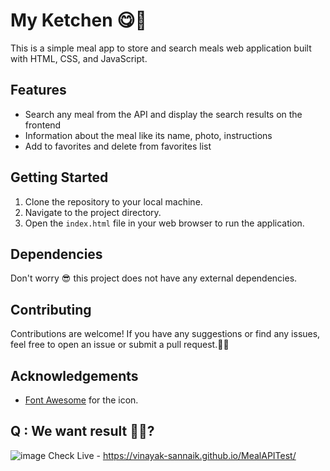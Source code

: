 # My Ketchen 😋🍗

This is a simple meal app to store and search meals web application built with HTML, CSS, and JavaScript.

## Features

- Search any meal from the API and display the search results on the frontend
- Information about the meal like its name, photo, instructions
- Add to favorites and delete from favorites list

## Getting Started
1. Clone the repository to your local machine.
2. Navigate to the project directory.
3. Open the `index.html` file in your web browser to run the application.

## Dependencies
Don't worry 😎 this project does not have any external dependencies.

## Contributing
Contributions are welcome! If you have any suggestions or find any issues, feel free to open an issue or submit a pull request.🤷‍♂️

## Acknowledgements

- [Font Awesome](https://fontawesome.com/) for the icon.

## Q : We want result 🤦‍♀️?

![image](https://github.com/Vinayak-Sannaik/MealAPITest/assets/112576218/24c513b5-22dd-43a0-80e5-d8e2e35d607f)
Check Live - https://vinayak-sannaik.github.io/MealAPITest/


